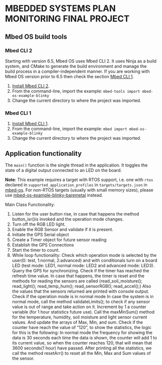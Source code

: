# MBEDDED SYSTEMS PLAN MONITORING FINAL PROJECT


## Mbed OS build tools

### Mbed CLI 2
Starting with version 6.5, Mbed OS uses Mbed CLI 2. It uses Ninja as a build system, and CMake to generate the build environment and manage the build process in a compiler-independent manner. If you are working with Mbed OS version prior to 6.5 then check the section [Mbed CLI 1](#mbed-cli-1).
1. [Install Mbed CLI 2](https://os.mbed.com/docs/mbed-os/latest/build-tools/install-or-upgrade.html).
1. From the command-line, import the example: `mbed-tools import mbed-os-example-blinky`
1. Change the current directory to where the project was imported.

### Mbed CLI 1
1. [Install Mbed CLI 1](https://os.mbed.com/docs/mbed-os/latest/quick-start/offline-with-mbed-cli.html).
1. From the command-line, import the example: `mbed import mbed-os-example-blinky`
1. Change the current directory to where the project was imported.

## Application functionality

The `main()` function is the single thread in the application. It toggles the state of a digital output connected to an LED on the board.

**Note**: This example requires a target with RTOS support, i.e. one with `rtos` declared in `supported_application_profiles` in `targets/targets.json` in [mbed-os](https://github.com/ARMmbed/mbed-os). For non-RTOS targets (usually with small memory sizes), please use [mbed-os-example-blinky-baremetal](https://github.com/ARMmbed/mbed-os-example-blinky-baremetal) instead.

Main Class Functionality:

1. Listen for the user button rise, in case that happens the method button_isr()is invoked and the operation mode changes.
1. Turn off the RGB LED light.
1. Enable the RGB Sensor and validate if it is present.
1. Initiate the GPS Serial object
1. Create a Timer object for future sensor reading
1. Establish the GPS Connections
1. Start the timer to count.
1. While loop functionality:
   Check which operation mode is selected by the user(0: test, 1:normal, 2:advanced) and with conditionals turn on a board LED (test mode: LED1, normal mode: LED2 and advanced mode: LED3).
   Query the GPS for synchronizing.
   Check if the timer has reached the refresh time value.
      In case that happens, the timer is reset and the methods for reading the sensors are called (read_soil_moisture(); read_light();           read_temp_hum(); read_sensorRGB(); read_accel();)
      Also the values that the sensors returned are printed with console output.
      Check if the operation mode is in normal mode
         In case the system is in normal mode, call the method validateLimits(); to check if any sensor value is out of range and take action on it.
         Increment by 1 a counter variable (for 1 hour statistics future use).
         Call the maxMinSum() method for the temperature, humidity, soil moisture and light sensor current values. And update the arrays of Max, Min, and sum.
         Check if the counter have reach the value of “120”, to show the statistics, the logic for this is the following: 
         In normal mode the frequency for showing the data is 30 seconds each time the data is shown, the counter will add 1 to its current value, so when the counter reaches 120, that will mean that 3600 seconds(1 hour) have passed. After printing all the statistics, we call the method resetArr() to reset all the Min, Max and Sum values of the sensor.
